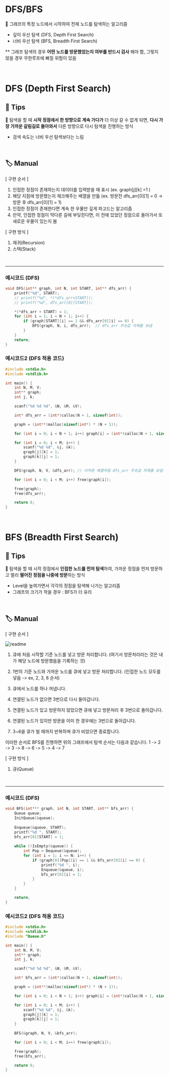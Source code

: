 # DFS/BFS

📌 그래프의 특정 노드에서 시작하여 전체 노드를 탐색하는 알고리즘

-  깊이 우선 탐색 (DFS, Depth First Search)
-  너비 우선 탐색 (BFS, Breadth First Search)

** 그래프 탐색의 경우 **어떤 노드를 방문했었는지 여부를 반드시 검사** 해야 함, 그렇지 않을 경우 무한루프에 빠질 위험이 있음

<br>

# DFS (Depth First Search)


## 💎 Tips

📌 탐색을 할 때 **시작 정점에서 한 방향으로 계속 가다가** 더 이상 갈 수 없게 되면, **다시 가장 가까운 갈림길로 돌아와서** 다른 방향으로 다시 탐색을 진행하는 방식


- 검색 속도는 너비 우선 탐색보다는 느림
<br>



## 🏷️ Manual

[ 구현 순서 ] 

1. 인접한 정점이 존재하는지 데이터를 입력받을 때 표시 (ex. graph[j][k] =1 )
2. 해당 지점에 방문했는지 체크해주는 배열을 만듦 (ex. 방문전 dfs_arr[0][1] = 0 -> 방문 후 dfs_arr[0][1] = 1)
3. 인접한 정점이 존재한다면 계속 한 우물만 깊게 파고드는 알고리즘
4. 만약, 인접한 정점이 막다른 길에 부딪힌다면, 이 전에 있었던 정점으로 돌아가서 또 새로운 우물이 있는지 봄

[ 구현 방식 ]

1. 재귀(Recursion)
2. 스택(Stack)
<br>

---

### 예시코드 (DFS)
```c
void DFS(int** graph, int N, int START, int** dfs_arr) {
	printf("%d", START);
	// printf("%d", *(*dfs_arr+START));
	// printf("%d", dfs_arr[0][START]);

	*(*dfs_arr + START) = 1;
	for (int i = 1; i < N + 1; i++) {
		if (graph[START][i] == 1 && dfs_arr[0][i] == 0) {
			DFS(graph, N, i, dfs_arr);  // dfs_arr 주솟값 자체를 보냄
		}
	}
	return;
}

```

### 예시코드2 (DFS 적용 코드)
```c
#include <stdio.h>
#include <stdlib.h>

int main() {
	int N, M, V;
	int** graph;
	int j, k;

	scanf("%d %d %d", &N, &M, &V);

	int* dfs_arr = (int*)calloc(N + 1, sizeof(int));

	graph = (int**)malloc(sizeof(int*) * (N + 1));

	for (int i = 0; i < N + 1; i++) graph[i] = (int*)calloc(N + 1, sizeof(int));

	for (int i = 0; i < M; i++) {
		scanf("%d %d", &j, &k);
		graph[j][k] = 1;
		graph[k][j] = 1;
	}

	DFS(graph, N, V, &dfs_arr); // 이차원 배열처럼 dfs_arr 주솟값 자체를 보냄

	for (int i = 0; i < M; i++) free(graph[i]);

	free(graph);
	free(dfs_arr);

	return 0;
}

```

<br>

# BFS (Breadth First Search)


## 💎 Tips

📌 탐색을 할 때 시작 정점에서 **인접한 노드를 먼저 탐색**하여, 가까운 정점을 먼저 방문하고 멀리 **떨어진 정점을 나중에 방문**하는 방식


- Level을 높여가면서 각각의 정점을 탐색해 나가는 알고리즘
- 그래프의 크기가 작을 경우 : BFS가 더 유리
<br>



## 🏷️ Manual

[ 구현 순서 ] 

![readme](./readme.PNG)

1. 큐에 처음 시작할 기준 노드를 넣고 방문 처리합니다.
     (여기서 방문처리라는 것은 내가 해당 노드에 방문했음을 기록하는 것)

2. 1번의 기준 노드와 가까운 노드를 큐에 넣고 방문 처리합니다. (인접한 노드 모두를 넣음 -> ex, 2, 3, 8 순서)
3. 큐에서 노드를 하나 꺼냅니다.
4. 연결된 노드가 없으면 3번으로 다시 돌아갑니다.
5. 연결된 노드가 있고 방문하지 않았으면 큐에 넣고 방문처리 후 3번으로 돌아갑니다.
6. 연결된 노드가 있지만 방문을 이미 한 경우에는 3번으로 돌아갑니다.
7. 3~6을 큐가 빌 때까지 반복하며 큐가 비었으면 종료합니다.

이러한 순서로 BFS를 진행하면 위의 그래프에서 탐색 순서는 다음과 같습니다.
  1 -> 2 -> 3 -> 8 -> 6 -> 5 -> 4 -> 7

[ 구현 방식 ]

1. 큐(Queue)
<br>

---

### 예시코드 (DFS)
```c
void BFS(int*** graph, int N, int START, int** bfs_arr) {
	Queue queue;
	InitQueue(&queue);
	
	Enqueue(&queue, START);
	printf("%d ", START);
    bfs_arr[0][START] = 1;
	
	while (!IsEmpty(&queue)) {
		int Pop = Dequeue(&queue);
		for (int i = 1; i <= N; i++) {
			if (graph[0][Pop][i] == 1 && bfs_arr[0][i] == 0) {
				printf("%d ", i);
				Enqueue(&queue, i);
				bfs_arr[0][i] = 1;
			}
		}
	}

	return;
}

```

### 예시코드2 (DFS 적용 코드)
```c
#include <stdio.h>
#include <stdlib.h>
#include "Queue.h"

int main() {
	int N, M, V;
	int** graph;
	int j, k;

	scanf("%d %d %d", &N, &M, &V);

	int* bfs_arr = (int*)calloc(N + 1, sizeof(int));

	graph = (int**)malloc(sizeof(int*) * (N + 1));

	for (int i = 0; i < N + 1; i++) graph[i] = (int*)calloc(N + 1, sizeof(int));

	for (int i = 0; i < M; i++) {
		scanf("%d %d", &j, &k);
		graph[j][k] = 1;
		graph[k][j] = 1;
	}
	
	BFS(&graph, N, V, &bfs_arr);

	for (int i = 0; i < M; i++) free(graph[i]);

	free(graph);
	free(bfs_arr);

	return 0;
}

```
